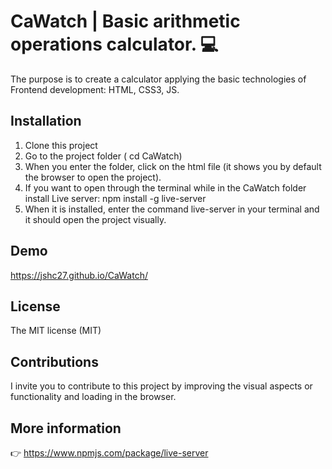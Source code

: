# CaWatch | Basic arithmetic operations calculator. :computer:
The purpose is to create a calculator applying the basic technologies of Frontend development: HTML, CSS3, JS. 


## Installation

1. Clone this project
2. Go to the project folder ( cd CaWatch)
3. When you enter the folder, click on the html file (it shows you by default the browser to open the project).
4. If you want to open through the terminal while in the CaWatch folder install Live server: npm install -g live-server
5. When it is installed, enter the command live-server in your terminal and it should open the project visually. 

## Demo

https://jshc27.github.io/CaWatch/
 
## License 
The MIT license (MIT)

## Contributions

I invite you to contribute to this project by improving the visual aspects or functionality and loading in the browser.

## More information

:point_right: https://www.npmjs.com/package/live-server
